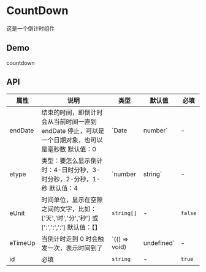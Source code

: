 # CountDown

这是一个倒计时组件

## Demo

countdown

## API

| 属性    | 说明                                                                                              | 类型                       | 默认值 | 必填    |
| ------- | ------------------------------------------------------------------------------------------------- | -------------------------- | ------ | ------- |
| endDate | 结束的时间，即倒计时会从当前时间一直到 endDate 停止，可以是一个日期对象，也可以是毫秒数 默认值：0 | `Date | number`            | -      | `false` |
| etype   | 类型：要怎么显示倒计时：4-日时分秒，3-时分秒，2-分秒，1-秒 默认值：4                              | `number | string`          | -      | `false` |
| eUnit   | 时间单位，显示在空隙之间的文字，比如：['天','时','分','秒'] 或 [':',':',':'] 默认值：【】         | `string[]`                 | -      | `false` |
| eTimeUp | 当倒计时走到 0 时会触发一次，表示时间到了                                                         | `(() => void) | undefined` | -      | `false` |
| id      | 必填                                                                                              | `string`                   | -      | `true`  |
